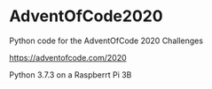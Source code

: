 # AdventOfCode2020

Python code for the AdventOfCode 2020 Challenges

https://adventofcode.com/2020

Python 3.7.3 on a Raspberrt Pi 3B
